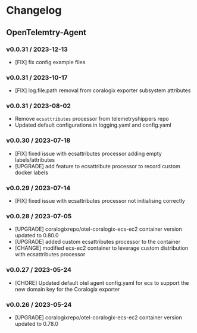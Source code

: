 # Changelog

## OpenTelemtry-Agent

### v0.0.31 / 2023-12-13
* [FIX] fix config example files

### v0.0.31 / 2023-10-17
* [FIX] log.file.path removal from coralogix exporter subsystem attributes

### v0.0.31 / 2023-08-02
* Remove `ecsattributes` processor from telemetryshippers repo
* Updated default configurations in logging.yaml and config.yaml

### v0.0.30 / 2023-07-18
* [FIX] fixed issue with ecsattributes processor adding empty labels/attributes
* [UPGRADE] add feature to ecsattribute processor to record custom docker labels

### v0.0.29 / 2023-07-14
* [FIX] fixed issue with ecsattributes processor not initialising correctly

### v0.0.28 / 2023-07-05
* [UPGRADE] coralogixrepo/otel-coralogix-ecs-ec2 container version updated to 0.80.0
* [UPGRADE] added custom ecsattributes processor to the container
* [CHANGE] modified ecs-ec2 container to leverage custom distribution with ecsattributes processor

### v0.0.27 / 2023-05-24
* [CHORE] Updated default otel agent config.yaml for ecs to support the new domain key for the Coralogix exporter

### v0.0.26 / 2023-05-24
* [UPGRADE] coralogixrepo/otel-coralogix-ecs-ec2 container version updated to 0.78.0

